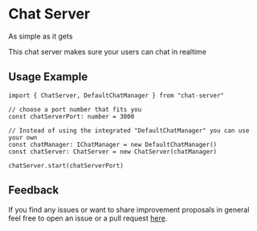 # Chat Server
As simple as it gets

This chat server makes sure your users can chat in realtime

## Usage Example
    import { ChatServer, DefaultChatManager } from "chat-server"

    // choose a port number that fits you
    const chatServerPort: number = 3000

    // Instead of using the integrated "DefaultChatManager" you can use your own
    const chatManager: IChatManager = new DefaultChatManager()
    const chatServer: ChatServer = new ChatServer(chatManager)

    chatServer.start(chatServerPort)



## Feedback
If you find any issues or want to share improvement proposals in general feel free to open an issue or a pull request [here](https://github.com/homo-digitalis/chat-server).

